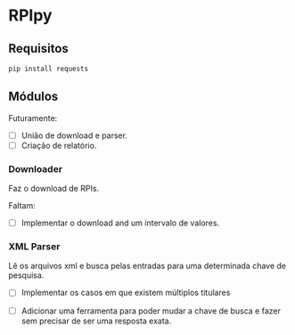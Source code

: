 # RPIpy

## Requisitos

```bash
pip install requests

```

## Módulos

Futuramente:

- [ ] União de download e parser.
- [ ] Criação de relatório.

### Downloader

Faz o download de RPIs.

Faltam:

- [ ] Implementar o download and um intervalo de valores.

### XML Parser

Lê os arquivos xml e busca pelas entradas para uma determinada chave de pesquisa.

- [ ] Implementar os casos em que existem múltiplos titulares
- [ ] Adicionar uma ferramenta para poder mudar a chave de busca e fazer sem precisar de ser uma resposta exata.


